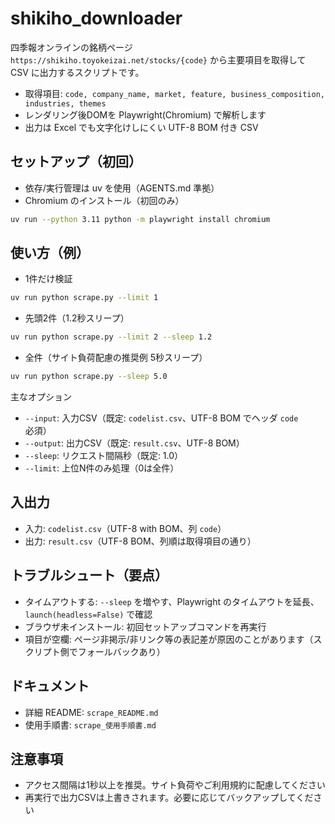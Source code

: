 # shikiho_downloader

四季報オンラインの銘柄ページ `https://shikiho.toyokeizai.net/stocks/{code}` から主要項目を取得して CSV に出力するスクリプトです。

- 取得項目: `code, company_name, market, feature, business_composition, industries, themes`
- レンダリング後DOMを Playwright(Chromium) で解析します
- 出力は Excel でも文字化けしにくい UTF-8 BOM 付き CSV

## セットアップ（初回）
- 依存/実行管理は uv を使用（AGENTS.md 準拠）
- Chromium のインストール（初回のみ）

```bash
uv run --python 3.11 python -m playwright install chromium
```

## 使い方（例）
- 1件だけ検証

```bash
uv run python scrape.py --limit 1
```

- 先頭2件（1.2秒スリープ）

```bash
uv run python scrape.py --limit 2 --sleep 1.2
```

- 全件（サイト負荷配慮の推奨例 5秒スリープ）

```bash
uv run python scrape.py --sleep 5.0
```

主なオプション
- `--input`: 入力CSV（既定: `codelist.csv`、UTF-8 BOM でヘッダ `code` 必須）
- `--output`: 出力CSV（既定: `result.csv`、UTF-8 BOM）
- `--sleep`: リクエスト間隔秒（既定: 1.0）
- `--limit`: 上位N件のみ処理（0は全件）

## 入出力
- 入力: `codelist.csv`（UTF-8 with BOM、列 `code`）
- 出力: `result.csv`（UTF-8 BOM、列順は取得項目の通り）

## トラブルシュート（要点）
- タイムアウトする: `--sleep` を増やす、Playwright のタイムアウトを延長、`launch(headless=False)` で確認
- ブラウザ未インストール: 初回セットアップコマンドを再実行
- 項目が空欄: ページ非掲示/非リンク等の表記差が原因のことがあります（スクリプト側でフォールバックあり）

## ドキュメント
- 詳細 README: `scrape_README.md`
- 使用手順書: `scrape_使用手順書.md`

## 注意事項
- アクセス間隔は1秒以上を推奨。サイト負荷やご利用規約に配慮してください
- 再実行で出力CSVは上書きされます。必要に応じてバックアップしてください

